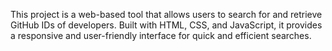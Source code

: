 This project is a web-based tool that allows users to search for and retrieve GitHub IDs of developers. Built with HTML, CSS, and JavaScript, it provides a responsive and user-friendly interface for quick and efficient searches.

